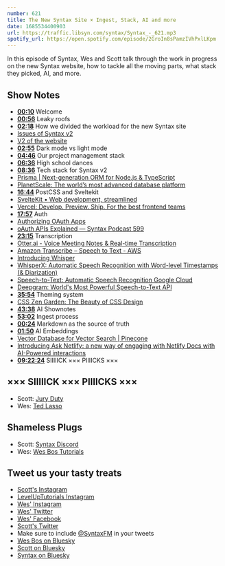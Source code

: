 ```yaml
---
number: 621
title: The New Syntax Site × Ingest, Stack, AI and more
date: 1685534400903
url: https://traffic.libsyn.com/syntax/Syntax_-_621.mp3
spotify_url: https://open.spotify.com/episode/2GroIn8sPamzIVhPxlLKpm
---
```


In this episode of Syntax, Wes and Scott talk through the work in progress on the new Syntax website, how to tackle all the moving parts, what stack they picked, AI, and more.

## Show Notes

* **[00:10](#t=00:10)** Welcome
* **[00:56](#t=00:56)** Leaky roofs
* **[02:18](#t=02:18)** How we divided the workload for the new Syntax site
* [Issues of Syntax v2](https://github.com/syntaxfm/website/issues)
* [V2 of the website](https://github.com/syntaxfm/website/tree/v2)
* **[02:55](#t=02:55)** Dark mode vs light mode
* **[04:46](#t=04:46)** Our project management stack
* **[06:36](#t=06:36)** High school dances
* **[08:36](#t=08:36)** Tech stack for Syntax v2
* [Prisma | Next-generation ORM for Node.js & TypeScript](https://www.prisma.io/)
* [PlanetScale: The world’s most advanced database platform](https://planetscale.com/)
* **[16:44](#t=16:44)** PostCSS and Sveltekit
* [SvelteKit • Web development, streamlined](https://kit.svelte.dev/)
* [Vercel: Develop. Preview. Ship. For the best frontend teams](https://vercel.com/)
* **[17:57](#t=17:57)** Auth
* [Authorizing OAuth Apps](https://docs.github.com/en/apps/oauth-apps/building-oauth-apps/authorizing-oauth-apps)
* [oAuth APIs Explained — Syntax Podcast 599](https://syntax.fm/show/599/oauth-apis-explained)
* **[23:15](#t=23:15)** Transcription
* [Otter.ai - Voice Meeting Notes & Real-time Transcription](https://otter.ai/)
* [Amazon Transcribe – Speech to Text - AWS](https://aws.amazon.com/transcribe/)
* [Introducing Whisper](https://openai.com/research/whisper)
* [WhisperX: Automatic Speech Recognition with Word-level Timestamps (& Diarization)](https://github.com/m-bain/whisperX)
* [Speech-to-Text: Automatic Speech Recognition Google Cloud](https://cloud.google.com/speech-to-text)
* [Deepgram: World's Most Powerful Speech-to-Text API](https://deepgram.com/)
* **[35:54](#t=35:54)** Theming system
* [CSS Zen Garden: The Beauty of CSS Design](https://www.csszengarden.com/)
* **[43:38](#t=43:38)** AI Shownotes
* **[53:02](#t=53:02)** Ingest process
* **[00:24](#t=00:24)** Markdown as the source of truth
* **[01:50](#t=01:50)** AI Embeddings
* [Vector Database for Vector Search | Pinecone](https://www.pinecone.io/)
* [Introducing Ask Netlify: a new way of engaging with Netlify Docs with AI-Powered interactions](https://www.netlify.com/blog/ask-netlify-ai-powered-docs/)
* **[09:22:24](#t=09:22:24)** SIIIIICK ××× PIIIICKS ×××

## ××× SIIIIICK ××× PIIIICKS ×××

* Scott: [Jury Duty](https://www.imdb.com/title/tt22074164/)
* Wes: [Ted Lasso](https://tv.apple.com/us/show/ted-lasso/umc.cmc.vtoh0mn0xn7t3c643xqonfzy)

## Shameless Plugs

* Scott: [Syntax Discord](https://discord.gg/W5y68HMfZV)
* Wes: [Wes Bos Tutorials](https://wesbos.com/courses)

## Tweet us your tasty treats

* [Scott's Instagram](https://www.instagram.com/stolinski/)
* [LevelUpTutorials Instagram](https://www.instagram.com/LevelUpTutorials/)
* [Wes' Instagram](https://www.instagram.com/wesbos/)
* [Wes' Twitter](https://twitter.com/wesbos)
* [Wes' Facebook](https://www.facebook.com/wesbos.developer)
* [Scott's Twitter](https://twitter.com/stolinski)
* Make sure to include [@SyntaxFM](https://twitter.com/SyntaxFM) in your tweets
* [Wes Bos on Bluesky](https://bsky.app/profile/syntax.fm/wesbos.com)
* [Scott on Bluesky](https://bsky.app/profile/tolin.ski)
* [Syntax on Bluesky](https://bsky.app/profile/syntax.fm)
